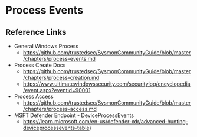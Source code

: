 # Process Events

## Reference Links
- General Windows Process
  - https://github.com/trustedsec/SysmonCommunityGuide/blob/master/chapters/process-events.md
- Process Create Docs
  - https://github.com/trustedsec/SysmonCommunityGuide/blob/master/chapters/process-creation.md
  - https://www.ultimatewindowssecurity.com/securitylog/encyclopedia/event.aspx?eventid=90001
- Process Access 
  - https://github.com/trustedsec/SysmonCommunityGuide/blob/master/chapters/process-access.md
- MSFT Defender Endpoint - DeviceProcessEvents
  - https://learn.microsoft.com/en-us/defender-xdr/advanced-hunting-deviceprocessevents-table)